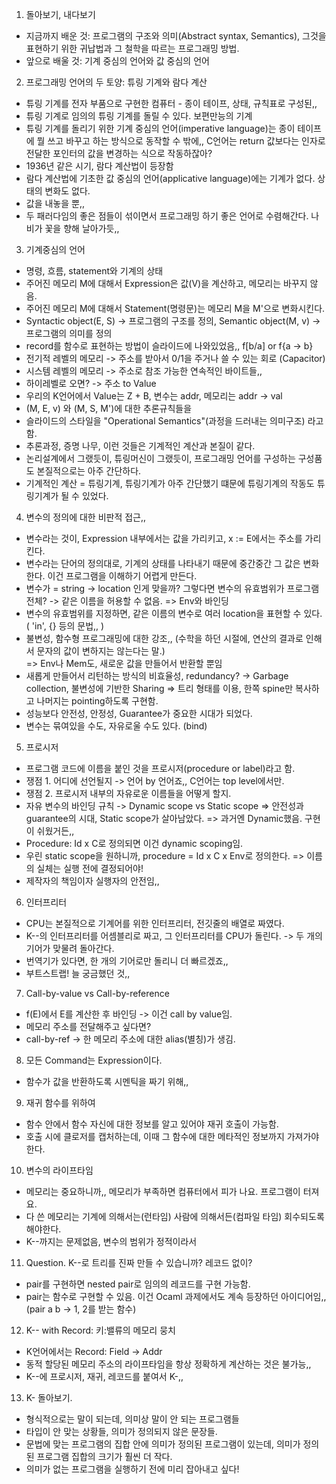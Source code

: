 1. 돌아보기, 내다보기
- 지금까지 배운 것: 프로그램의 구조와 의미(Abstract syntax, Semantics), 그것을 표현하기 위한 귀납법과 그 철학을 따르는 프로그래밍 방법.
- 앞으로 배울 것: 기계 중심의 언어와 값 중심의 언어

2. 프로그래밍 언어의 두 토양: 튜링 기계와 람다 계산
- 튜링 기계를 전자 부품으로 구현한 컴퓨터 - 종이 테이프, 상태, 규칙표로 구성된,,
- 튜링 기계로 임의의 튜링 기계를 돌릴 수 있다. 보편만능의 기계
- 튜링 기계를 돌리기 위한 기계 중심의 언어(imperative language)는 종이 테이프에 뭘 쓰고 바꾸고 하는 방식으로 동작할 수 밖에,, C언어는 return 값보다는 인자로 전달한 포인터의 값을 변경하는 식으로 작동하잖아?
- 1936년 같은 시기, 람다 계산법이 등장함
- 람다 계산법에 기초한 값 중심의 언어(applicative language)에는 기계가 없다. 상태의 변화도 없다.
- 값을 내놓을 뿐,,
- 두 패러다임의 좋은 점들이 섞이면서 프로그래밍 하기 좋은 언어로 수렴해간다. 나비가 꽃을 향해 날아가듯,,

3. 기계중심의 언어
- 명령, 흐름, statement와 기계의 상태
- 주어진 메모리 M에 대해서 Expression은 값(V)을 계산하고, 메모리는 바꾸지 않음.
- 주어진 메모리 M에 대해서 Statement(명령문)는 메모리 M을 M'으로 변화시킨다.
- Syntactic object(E, S) -> 프로그램의 구조를 정의, Semantic object(M, v) -> 프로그램의 의미를 정의
- record를 함수로 표현하는 방법이 슬라이드에 나와있었음,, f[b/a] or f{a -> b}
- 전기적 레벨의 메모리 -> 주소를 받아서 0/1을 주거나 쓸 수 있는 회로 (Capacitor)
- 시스템 레벨의 메모리 -> 주소로 참조 가능한 연속적인 바이트들,,
- 하이레벨로 오면? -> 주소 to Value
- 우리의 K언어에서 Value는 Z + B, 변수는 addr, 메모리는 addr -> val
- (M, E, v) 와 (M, S, M')에 대한 추론규칙들을 
- 슬라이드의 스타일을 "Operational Semantics"(과정을 드러내는 의미구조) 라고 함.
- 추론과정, 증명 나무, 이런 것들은 기계적인 계산과 본질이 같다.
- 논리설계에서 그랬듯이, 튜링머신이 그랬듯이, 프로그래밍 언어를 구성하는 구성품도 본질적으로는 아주 간단하다.
- 기계적인 계산 = 튜링기계, 튜링기계가 아주 간단했기 떄문에 튜링기계의 작동도 튜링기계가 될 수 있었다.

4. 변수의 정의에 대한 비판적 접근,,
- 변수라는 것이, Expression 내부에서는 값을 가리키고, x := E에서는 주소를 가리킨다.
- 변수라는 단어의 정의대로, 기계의 상태를 나타내기 때문에 중간중간 그 값은 변화한다. 이건 프로그램을 이해하기 어렵게 만든다.
- 변수가 = string -> location 인게 맞을까? 그렇다면 변수의 유효범위가 프로그램 전체? -> 같은 이름을 허용할 수 없음.
=> Env와 바인딩
- 변수의 유효범위를 지정하면, 같은 이름의 변수로 여러 location을 표현할 수 있다. ( 'in', {} 등의 문법,, )
- 불변성, 함수형 프로그래밍에 대한 강조,, (수학을 하던 시절에, 연산의 결과로 인해서 문자의 값이 변하지는 않는다는 말.)  
=> Env나 Mem도, 새로운 값을 만들어서 반환할 뿐임
- 새롭게 만들어서 리턴하는 방식의 비효율성, redundancy? -> Garbage collection, 불변성에 기반한 Sharing
=> 트리 형태를 이용, 한쪽 spine만 복사하고 나머지는 pointing하도록 구현함.
- 성능보다 안전성, 안정성, Guarantee가 중요한 시대가 되었다.
- 변수는 묶여있을 수도, 자유로울 수도 있다. (bind)

5. 프로시저
- 프로그램 코드에 이름을 붙인 것을 프로시저(procedure or label)라고 함.
- 쟁점 1. 어디에 선언될지 -> 언어 by 언어죠,, C언어는 top level에서만.
- 쟁점 2. 프로시저 내부의 자유로운 이름들을 어떻게 할지.
- 자유 변수의 바인딩 규칙 -> Dynamic scope vs Static scope
=> 안전성과 guarantee의 시대, Static scope가 살아남았다.
=> 과거엔 Dynamic했음. 구현이 쉬웠거든,,
- Procedure: Id x C로 정의되면 이건 dynamic scoping임.
- 우린 static scope을 원하니까, procedure = Id x C x Env로 정의한다. => 이름의 실체는 실행 전에 결정되어야!
- 제작자의 책임이자 실행자의 안전임,,

6. 인터프리터
- CPU는 본질적으로 기계어를 위한 인터프리터, 전깃줄의 배열로 짜였다.
- K--의 인터프리터를 어셈블리로 짜고, 그 인터프리터를 CPU가 돌린다. -> 두 개의 기어가 맞물려 돌아간다.
- 번역기가 있다면, 한 개의 기어로만 돌리니 더 빠르겠죠,,
- 부트스트랩! 늘 궁금했던 것,,

7. Call-by-value vs Call-by-reference
- f(E)에서 E를 계산한 후 바인딩 -> 이건 call by value임.
- 메모리 주소를 전달해주고 싶다면?
- call-by-ref -> 한 메모리 주소에 대한 alias(별칭)가 생김. 

8. 모든 Command는 Expression이다.
- 함수가 값을 반환하도록 시멘틱을 짜기 위해,,

9. 재귀 함수를 위하여
- 함수 안에서 함수 자신에 대한 정보를 알고 있어야 재귀 호출이 가능함.
- 호출 시에 클로저를 캡처하는데, 이때 그 함수에 대한 메타적인 정보까지 가져가야 한다.

10. 변수의 라이프타임
- 메모리는 중요하니까,, 메모리가 부족하면 컴퓨터에서 피가 나요. 프로그램이 터져요.
- 다 쓴 메모리는 기계에 의해서는(런타임) 사람에 의해서든(컴파일 타임) 회수되도록 해야한다.
- K--까지는 문제없음, 변수의 범위가 정적이라서  

11. Question. K--로 트리를 진짜 만들 수 있습니까? 레코드 없이?
- pair를 구현하면 nested pair로 임의의 레코드를 구현 가능함.
- pair는 함수로 구현할 수 있음. 이건 Ocaml 과제에서도 계속 등장하던 아이디어임,, (pair a b -> 1, 2를 받는 함수)

12. K-- with Record: 키:밸류의 메모리 뭉치
- K언어에서는 Record: Field -> Addr
- 동적 할당된 메모리 주소의 라이프타임을 항상 정확하게 계산하는 것은 불가능,,
- K--에 프로시저, 재귀, 레코드를 붙여서 K-,,

13. K- 돌아보기.
- 형식적으로는 말이 되는데, 의미상 말이 안 되는 프로그램들
- 타입이 안 맞는 상황들, 의미가 정의되지 않은 문장들.
- 문법에 맞는 프로그램의 집합 안에 의미가 정의된 프로그램이 있는데, 의미가 정의된 프로그램 집합의 크기가 훨씬 더 작다.
- 의미가 없는 프로그램을 실행하기 전에 미리 잡아내고 싶다!



